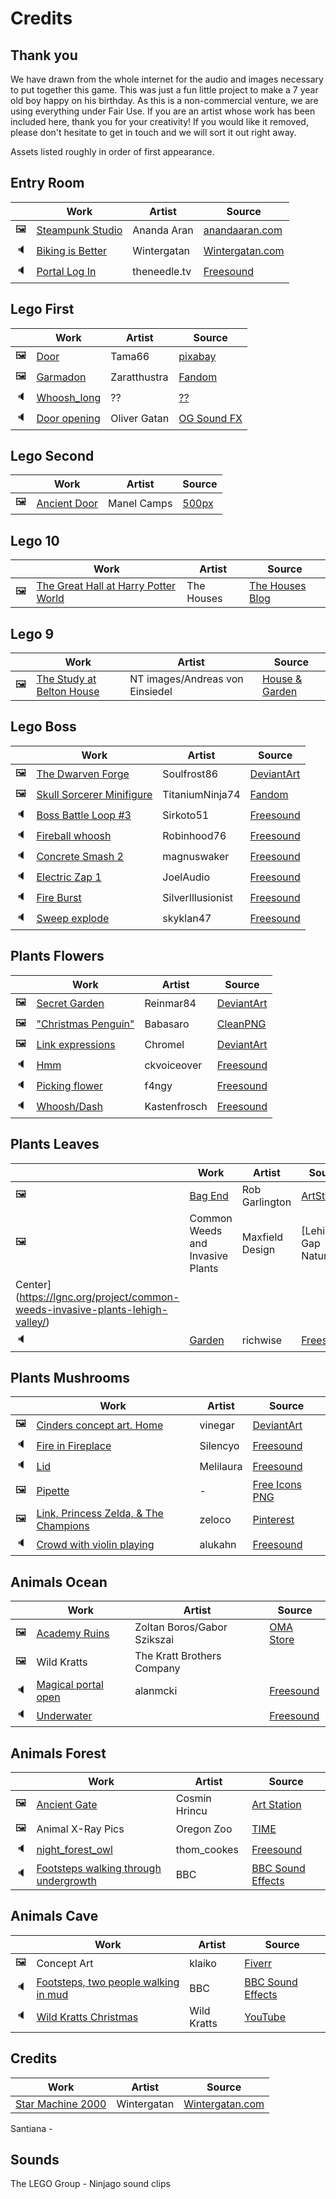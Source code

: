 # Credits

## Thank you

We have drawn from the whole internet for the audio and images necessary to put together this game. This was just a fun little project to make a 7 year old boy happy on his birthday. As this is a non-commercial venture, we are using everything under Fair Use. If you are an artist whose work has been included here, thank you for your creativity! If you would like it removed, please don't hesitate to get in touch and we will sort it out right away.

Assets listed roughly in order of first appearance.

## Entry Room
|   | Work | Artist | Source |
|---|------|--------|--------|
|🖼️| [Steampunk Studio](assets/pics/entry/entryhall.jpg) | Ananda Aran | [anandaaran.com](http://www.anandaaran.com/portfolio/steampunk-studio/) |
|🔈| [Biking is Better](assets/audio/entry_background.mp3) | Wintergatan | [Wintergatan.com](https://wintergatan.net/collections/download) |
|🔈| [Portal Log In](assets/audio/portal2.mp3) | theneedle.tv | [Freesound](https://freesound.org/people/theneedle.tv/sounds/466424/) |


## Lego First
|   | Work | Artist | Source |
|---|------|--------|--------|
|🖼️| [Door](assets/pics/numbers/lego_first/abbey_closed.jpg) | Tama66 | [pixabay](https://pixabay.com/fr/photos/objectif-portail-porte-entr%C3%A9e-3144351/) |
|🖼️| [Garmadon](assets/pics/numbers/garmadon.png) | Zaratthustra | [Fandom](https://vsbattles.fandom.com/wiki/Lord_Garmadon?file=Emperor_Gamerdon_Render.png#Reborn) |
|🔈| [Whoosh_long](assets/audio/woosh_long.mp3) | ?? | [??]() |
|🔈| [Door opening](assets/audio/door_opens_heavy.mp3) | Oliver Gatan | [OG Sound FX]() |

## Lego Second
|   | Work | Artist | Source |
|---|------|--------|--------|
|🖼️| [Ancient Door](assets/pics/numbers/lego_second/wood_door_closed.jpg) | Manel Camps | [500px](https://500px.com/photo/3089724/ancient-door-by-Manel-Camps/) |


## Lego 10
|   | Work | Artist | Source |
|---|------|--------|--------|
|🖼️| [The Great Hall at Harry Potter World](assets/pics/numbers/lego_10/great_hall.jpg) | The Houses | [The Houses Blog](https://thehouses1.blogspot.com/2013/02/harry-potter-studio-tour.html) |


## Lego 9
|   | Work | Artist | Source |
|---|------|--------|--------|
|🖼️| [The Study at Belton House](assets/pics/numbers/lego_9/bookcase.png) | NT images/Andreas von Einsiedel | [House & Garden](https://www.houseandgarden.co.uk/gallery/country-house-library) |


## Lego Boss
|   | Work | Artist | Source |
|---|------|--------|--------|
|🖼️| [The Dwarven Forge](assets/pics/numbers/lego_boss/forge.jpg) | Soulfrost86 | [DeviantArt](https://www.deviantart.com/soulfrost86/art/The-Dwarven-Forge-454617848) |
|🖼️| [Skull Sorcerer Minifigure](assets/pics/numbers/lego_boss/vangelis) | TitaniumNinja74 | [Fandom](https://ninjago.fandom.com/wiki/Vangelis/Gallery?file=Skull_Sorcerer_Minifigure.png) | 
|🔈| [Boss Battle Loop #3](assets/audio/bossfight.mp3) | Sirkoto51 | [Freesound](https://freesound.org/people/Sirkoto51/sounds/443128/) |
|🔈| [Fireball whoosh](assetes/audio/iceattack.mp3) | Robinhood76 | [Freesound](https://freesound.org/people/Robinhood76/sounds/248116/) |
|🔈| [Concrete Smash 2](assetes/audio/rocksmash.mp3) | magnuswaker | [Freesound](https://freesound.org/people/magnuswaker/sounds/522099/) |
|🔈| [Electric Zap 1](assetes/audio/zap.mp3) | JoelAudio | [Freesound](https://freesound.org/people/JoelAudio/sounds/136542/) |
|🔈| [Fire Burst](assetes/audio/fireball.mp3) | SilverIllusionist | [Freesound](https://freesound.org/people/SilverIllusionist/sounds/472688/) |
|🔈| [Sweep explode](assetes/audio/sorcerer_defeated.mp3) | skyklan47 | [Freesound](https://freesound.org/people/skyklan47/sounds/193475/) |


## Plants Flowers
|   | Work | Artist | Source |
|---|------|--------|--------|
|🖼️| [Secret Garden](assets/pics/plants/flowers/flower_closed.jpg) | Reinmar84 | [DeviantArt](https://www.deviantart.com/reinmar84/art/secret-garden-627529991) |
|🖼️| ["Christmas Penguin"](assets/pics/plants/flowers/peacock_close.png) | Babasaro | [CleanPNG](https://www.cleanpng.com/png-watercolor-painting-peafowl-drawing-art-watercolor-357791/) |
|🖼️| [Link expressions](assets/sprites/link.png) | Chromel | [DeviantArt](https://www.deviantart.com/chromel/art/Toon-Link-Telegram-Stickers-586154341) |
|🔈| [Hmm](assetes/sprites/hmm.mp3) | ckvoiceover | [Freesound](https://freesound.org/people/ckvoiceover/sounds/401339/) |
|🔈| [Picking flower](assetes/audio/pick.mp3) | f4ngy | [Freesound](https://freesound.org/people/f4ngy/sounds/240784/) |
|🔈| [Whoosh/Dash](assetes/audio/woosh.mp3) | Kastenfrosch | [Freesound](https://freesound.org/people/Kastenfrosch/sounds/521999/) |

## Plants Leaves
|   | Work | Artist | Source |
|---|------|--------|--------|
|🖼️| [Bag End](assets/pics/plants/leaves/hobbit_closed.jpg) | Rob Garlington | [ArtStation](https://www.artstation.com/artwork/r2NlG) |
|🖼️| Common Weeds and Invasive Plants | Maxfield Design | [Lehigh Gap Nature 
Center](https://lgnc.org/project/common-weeds-invasive-plants-lehigh-valley/) |
|🔈| [Garden](assetes/audio/garden.mp3) | richwise | [Freesound](https://freesound.org/people/richwise/sounds/497422/) |


## Plants Mushrooms
|   | Work | Artist | Source |
|---|------|--------|--------|
|🖼️| [Cinders concept art. Home](assets/pics/plants/mushrooms/kitchen.jpg) | vinegar | [DeviantArt](https://www.deviantart.com/vinegar/art/Cinders-concept-art-Home-204482409) |
|🔈| [Fire in Fireplace](assets/audio/kitchen.mp3) | Silencyo | [Freesound](https://freesound.org/people/silencyo/sounds/81801/) |
|🔈| [Lid](assets/audio/potbubble.mp3) | Melilaura | [Freesound](https://freesound.org/people/Melilaura/sounds/533372/) |
|🖼️| [Pipette](assets/pics/plants/mushrooms/pipette.png) | - | [Free Icons PNG](https://www.freeiconspng.com/downloadimg/31436) |
|🖼️| [Link, Princess Zelda, & The Champions](assets/pics/plants/mushrooms/zeldaparty.jpg) | zeloco | [Pinterest](https://www.pinterest.com/pin/864268984722905409/) |
|🔈| [Crowd with violin playing](assets/audio/tavern.mp3) | alukahn | [Freesound](https://freesound.org/people/alukahn/sounds/144139/) |

## Animals Ocean
|   | Work | Artist | Source |
|---|------|--------|--------|
|🖼️| [Academy Ruins](assets/pics/animals/ocean/underwater_door_closed.jpg) | Zoltan Boros/Gabor Szikszai | [OMA Store](https://www.originalmagicart.store/products/academy-ruins-print) |
|🖼️| Wild Kratts | The Kratt Brothers Company | |
|🔈| [Magical portal open](assets/audio/portal.mp3) | alanmcki | [Freesound](https://freesound.org/people/alanmcki/sounds/401324/) |
|🔈| [Underwater](assets/audio/underwater.mp3) |  | [Freesound]() |


## Animals Forest
|   | Work | Artist | Source |
|---|------|--------|--------|
|🖼️| [Ancient Gate](assets/pics/animals/forest/forest_door_closed.jpg) | Cosmin Hrincu | [Art Station](https://www.artstation.com/artwork/XVZe0) |
|🖼️| Animal X-Ray Pics | Oregon Zoo | [TIME](https://time.com/5429223/oregon-zoo-animal-x-rays/) |
|🔈| [night_forest_owl](assets/audio/forest_night.mp3) | thom_cookes | [Freesound](https://freesound.org/people/thom_cookes/sounds/475376/) |
|🔈| [Footsteps walking through undergrowth](assets/audio/steps_forest.mp3) | BBC | [BBC Sound Effects](https://sound-effects.bbcrewind.co.uk/search?q=07002321) |


## Animals Cave
|   | Work | Artist | Source |
|---|------|--------|--------|
|🖼️| Concept Art | klaiko | [Fiverr](https://www.fiverr.com/klaiko/create-a-unique-environment-illustration-or-concept-art-for-you) |
|🔈| [Footsteps, two people walking in mud](assets/audio/steps_cave.mp3) | BBC | [BBC Sound Effects](https://sound-effects.bbcrewind.co.uk/search?q=07041185) |
|🔈| [Wild Kratts Christmas](assets/audio/kratts_christmas.mp3) | Wild Kratts | [YouTube](https://youtu.be/FgRNRm7jOxQ?t=1182) |


## Credits
| Work | Artist | Source |
|------|--------|--------|
| [Star Machine 2000](assets/audio/ending.mp3) | Wintergatan | [Wintergatan.com](https://wintergatan.net/collections/download) |

Santiana - 

## Sounds
The LEGO Group - Ninjago sound clips
